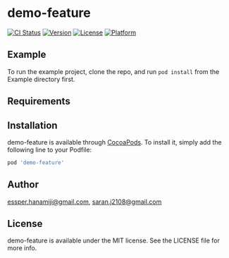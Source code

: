 # demo-feature

[![CI Status](https://img.shields.io/travis/essper.hanamiji@gmail.com/demo-feature.svg?style=flat)](https://travis-ci.org/essper.hanamiji@gmail.com/demo-feature)
[![Version](https://img.shields.io/cocoapods/v/demo-feature.svg?style=flat)](https://cocoapods.org/pods/demo-feature)
[![License](https://img.shields.io/cocoapods/l/demo-feature.svg?style=flat)](https://cocoapods.org/pods/demo-feature)
[![Platform](https://img.shields.io/cocoapods/p/demo-feature.svg?style=flat)](https://cocoapods.org/pods/demo-feature)

## Example

To run the example project, clone the repo, and run `pod install` from the Example directory first.

## Requirements

## Installation

demo-feature is available through [CocoaPods](https://cocoapods.org). To install
it, simply add the following line to your Podfile:

```ruby
pod 'demo-feature'
```

## Author

essper.hanamiji@gmail.com, saran.j2108@gmail.com

## License

demo-feature is available under the MIT license. See the LICENSE file for more info.
